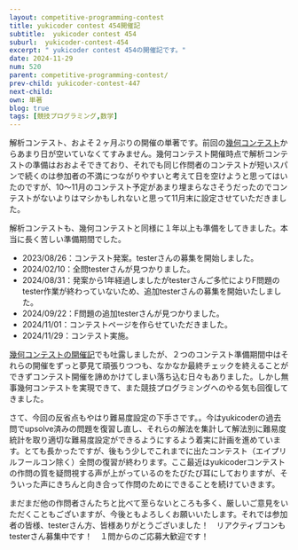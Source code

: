 ```yaml
---
layout: competitive-programming-contest
title: yukicoder contest 454開催記
subtitle:  yukicoder contest 454
suburl:  yukicoder-contest-454
excerpt: " yukicoder contest 454の開催記です。"
date: 2024-11-29
num: 520
parent: competitive-programming-contest/
prev-child: yukicoder-contest-447
next-child: 
own: 単著
blog: true
tags: [競技プログラミング,数学]
---
```


解析コンテスト、およそ２ヶ月ぶりの開催の単著です。前回の[幾何コンテスト](https://yukicoder.me/contests/514)からあまり日が空いていなくてすみません。幾何コンテスト開催時点で解析コンテストの準備はおおよそできており、それでも同じ作問者のコンテストが短いスパンで続くのは参加者の不満につながりやすいと考えて日を空けようと思ってはいたのですが、10～11月のコンテスト予定があまり埋まらなさそうだったのでコンテストがないよりはマシかもしれないと思って11月末に設定させていただきました。

解析コンテストも、幾何コンテストと同様に１年以上も準備をしてきました。本当に長く苦しい準備期間でした。

* 2023/08/26：コンテスト発案。testerさんの募集を開始しました。
* 2024/02/10：全問testerさんが見つかりました。
* 2024/08/31：発案から1年経過しましたがtesterさんご多忙によりF問題のtester作業が終わっていないため、追加testerさんの募集を開始いたしました。
* 2024/09/22：F問題の追加testerさんが見つかりました。
* 2024/11/01：コンテストページを作らせていただきました。
* 2024/11/29：コンテスト実施。

[幾何コンテストの開催記](https://p-adic.github.io/yukicoder-contest-449/)でも吐露しましたが、２つのコンテスト準備期間中はそれらの開催をずっと夢見て頑張りつつも、なかなか最終チェックを終えることができずコンテスト開催を諦めかけてしまい落ち込む日々もありました。しかし無事幾何コンテストを実現できて、また競技プログラミングへのやる気も回復してきました。

さて、今回の反省点もやはり難易度設定の下手さです。。今はyukicoderの過去問でupsolve済みの問題を復習し直し、それらの解法を集計して解法別に難易度統計を取り適切な難易度設定ができるようにするよう着実に計画を進めています。とても長かったですが、後もう少しでこれまでに出たコンテスト（エイプリルフールコン除く）全問の復習が終わります。ここ最近はyukicoderコンテストの作問の質を疑問視する声が上がっているのをたびたび耳にしておりますが、そういった声にきちんと向き合って作問のためにできることを続けていきます。

まだまだ他の作問者さんたちと比べて至らないところも多く、厳しいご意見をいただくこともございますが、今後ともよろしくお願いいたします。それでは参加者の皆様、testerさん方、皆様ありがとうございました！　リアクティブコンもtesterさん募集中です！　１問からのご応募大歓迎です！
